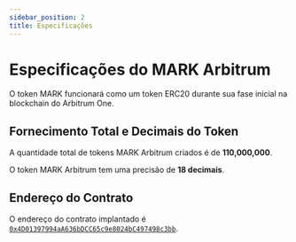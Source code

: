 ```yaml
---
sidebar_position: 2
title: Especificações
---
```


# Especificações do MARK Arbitrum

O token MARK funcionará como um token ERC20 durante sua fase inicial na blockchain do Arbitrum One.

## Fornecimento Total e Decimais do Token

A quantidade total de tokens MARK Arbitrum criados é de **110,000,000**.

O token MARK Arbitrum tem uma precisão de **18 decimais**.

## Endereço do Contrato

O endereço do contrato implantado é 
[`0x4D01397994aA636bDCC65c9e8024bC497498c3bb`](https://arbiscan.io/address/0x4D01397994aA636bDCC65c9e8024bC497498c3bb).

